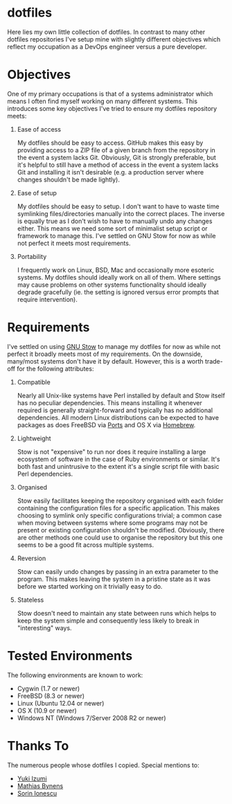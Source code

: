 dotfiles
========

Here lies my own little collection of dotfiles. In contrast to many other dotfiles repositories I've setup mine with slightly different objectives which reflect my occupation as a DevOps engineer versus a pure developer.


Objectives
==========

One of my primary occupations is that of a systems administrator which means I often find myself working on many different systems. This introduces some key objectives I've tried to ensure my dotfiles repository meets:

1.  Ease of access

    My dotfiles should be easy to access. GitHub makes this easy by providing access to a ZIP file of a given branch from the repository in the event a system lacks Git. Obviously, Git is strongly preferable, but it's helpful to still have a method of access in the event a system lacks Git and installing it isn't desirable (e.g. a production server where changes shouldn't be made lightly).

2.  Ease of setup

    My dotfiles should be easy to setup. I don't want to have to waste time symlinking files/directories manually into the correct places. The inverse is equally true as I don't wish to have to manually undo any changes either. This means we need some sort of minimalist setup script or framework to manage this. I've settled on GNU Stow for now as while not perfect it meets most requirements.

3.  Portability

    I frequently work on Linux, BSD, Mac and occasionally more esoteric systems. My dotfiles should ideally work on all of them. Where settings may cause problems on other systems functionality should ideally degrade gracefully (ie. the setting is ignored versus error prompts that require intervention).


Requirements
============

I've settled on using [GNU Stow](http://www.gnu.org/software/stow/) to manage my dotfiles for now as while not perfect it broadly meets most of my requirements. On the downside, many/most systems don't have it by default. However, this is a worth trade-off for the following attributes:

1.  Compatible

    Nearly all Unix-like systems have Perl installed by default and Stow itself has no peculiar dependencies. This means installing it whenever required is generally straight-forward and typically has no additional dependencies. All modern Linux distributions can be expected to have packages as does FreeBSD via [Ports](http://www.freshports.org/) and OS X via [Homebrew](http://brew.sh/).

2.  Lightweight

    Stow is not "expensive" to run nor does it require installing a large ecosystem of software in the case of Ruby environments or similar. It's both fast and unintrusive to the extent it's a single script file with basic Perl dependencies.

3.  Organised

    Stow easily facilitates keeping the repository organised with each folder containing the configuration files for a specific application. This makes choosing to symlink only specific configurations trivial; a common case when moving between systems where some programs may not be present or existing configuration shouldn't be modified. Obviously, there are other methods one could use to organise the repository but this one seems to be a good fit across multiple systems.

4.  Reversion

    Stow can easily undo changes by passing in an extra parameter to the program. This makes leaving the system in a pristine state as it was before we started working on it trivially easy to do.

5.  Stateless

    Stow doesn't need to maintain any state between runs which helps to keep the system simple and consequently less likely to break in "interesting" ways.


Tested Environments
===================

The following environments are known to work:

 * Cygwin (1.7 or newer)
 * FreeBSD (8.3 or newer)
 * Linux (Ubuntu 12.04 or newer)
 * OS X (10.9 or newer)
 * Windows NT (Windows 7/Server 2008 R2 or newer)


Thanks To
=========

The numerous people whose dotfiles I copied. Special mentions to:

* [Yuki Izumi](https://github.com/kivikakk)
* [Mathias Bynens](https://github.com/mathiasbynens)
* [Sorin Ionescu](https://github.com/sorin-ionescu)
